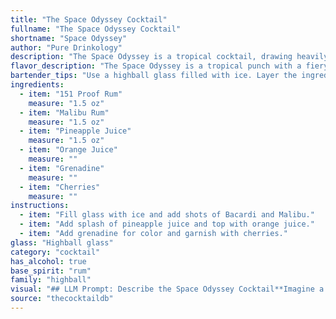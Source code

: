 ```yaml
---
title: "The Space Odyssey Cocktail"
fullname: "The Space Odyssey Cocktail"
shortname: "Space Odyssey"
author: "Pure Drinkology"
description: "The Space Odyssey is a tropical cocktail, drawing heavily on the classic Rum Runner family. Its sweet, fruity profile likely emerged in the 1970s, when tropical cocktails gained popularity, reflecting the space race era's fascination with the unknown. "
flavor_description: "The Space Odyssey is a tropical punch with a fiery kick. The 151 proof rum delivers a bold, burn-your-tongue heat, tempered by the sweetness of Malibu and the fruity tang of pineapple and orange juice. Grenadine adds a touch of sweetness and a vibrant red hue, while the cherry provides a delightful tartness.  This cocktail is a bold and adventurous blend of sweet and fiery, perfect for a night under the stars. "
bartender_tips: "Use a highball glass filled with ice. Layer the ingredients carefully: 151 Rum first, then Malibu, pineapple juice, orange juice, and finally a splash of grenadine. Gently stir to combine, avoiding overmixing.  Garnish with a cherry. Remember, 151 proof rum is potent, so go easy! "
ingredients:
  - item: "151 Proof Rum"
    measure: "1.5 oz"
  - item: "Malibu Rum"
    measure: "1.5 oz"
  - item: "Pineapple Juice"
    measure: "1.5 oz"
  - item: "Orange Juice"
    measure: ""
  - item: "Grenadine"
    measure: ""
  - item: "Cherries"
    measure: ""
instructions:
  - item: "Fill glass with ice and add shots of Bacardi and Malibu."
  - item: "Add splash of pineapple juice and top with orange juice."
  - item: "Add grenadine for color and garnish with cherries."
glass: "Highball glass"
category: "cocktail"
has_alcohol: true
base_spirit: "rum"
family: "highball"
visual: "## LLM Prompt: Describe the Space Odyssey Cocktail**Imagine a cocktail called Space Odyssey in a tall, clear glass. It is made with the following ingredients:*** **151 Proof Rum:** A strong, clear rum adding a fiery, almost smoky edge.* **Malibu Rum:** A sweet, coconut-flavored rum bringing a tropical touch.* **Pineapple Juice:** A vibrant yellow, providing sweetness and a tropical punch.* **Orange Juice:** A bright orange hue, adding tanginess and acidity.* **Grenadine:** A vibrant red syrup, contributing sweetness and a layered, marbled appearance.* **Cherries:** Two maraschino cherries, perched on the rim, adding a playful touch.**Describe the layers, colors, and textures of the cocktail. How does the light play on the different ingredients? What does the overall aesthetic of the cocktail evoke?****Bonus:** How would you describe the aroma of the cocktail? "
source: "thecocktaildb"
---
```


